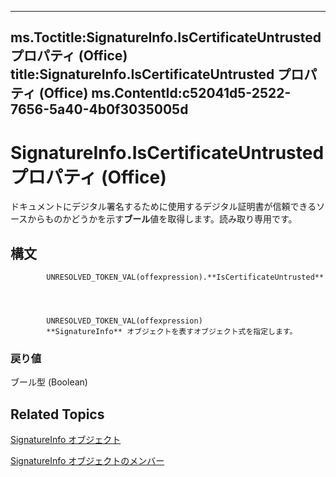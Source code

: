 

---
ms.Toctitle:SignatureInfo.IsCertificateUntrusted プロパティ (Office)
title:SignatureInfo.IsCertificateUntrusted プロパティ (Office)
ms.ContentId:c52041d5-2522-7656-5a40-4b0f3035005d
---
# SignatureInfo.IsCertificateUntrusted プロパティ (Office)




ドキュメントにデジタル署名するために使用するデジタル証明書が信頼できるソースからものかどうかを示す**ブール**値を取得します。読み取り専用です。

## 構文

            UNRESOLVED_TOKEN_VAL(offexpression).**IsCertificateUntrusted**




            UNRESOLVED_TOKEN_VAL(offexpression)
            **SignatureInfo** オブジェクトを表すオブジェクト式を指定します。

### 戻り値
ブール型 (Boolean)





## Related Topics

[SignatureInfo オブジェクト](fe0ffe7d-7cc7-0d82-6888-d5eacca0d3ce.md)

[SignatureInfo オブジェクトのメンバー](52c19097-8afb-d35c-a9f7-eae81e91c05d.md)




